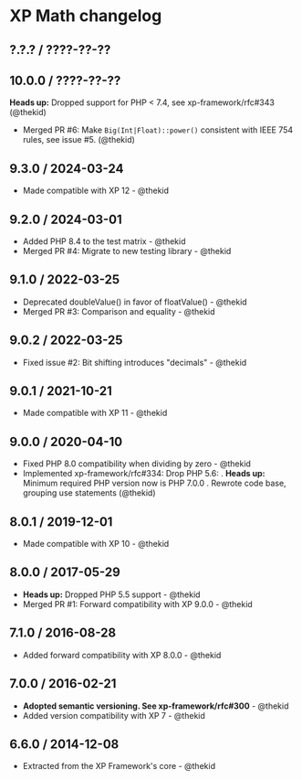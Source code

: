 XP Math changelog
=================

## ?.?.? / ????-??-??

## 10.0.0 / ????-??-??

**Heads up:** Dropped support for PHP < 7.4, see xp-framework/rfc#343
  (@thekid)
* Merged PR #6: Make `Big(Int|Float)::power()` consistent with IEEE 754
  rules, see issue #5.
  (@thekid)

## 9.3.0 / 2024-03-24

* Made compatible with XP 12 - @thekid

## 9.2.0 / 2024-03-01

* Added PHP 8.4 to the test matrix - @thekid
* Merged PR #4: Migrate to new testing library - @thekid

## 9.1.0 / 2022-03-25

* Deprecated doubleValue() in favor of floatValue() - @thekid
* Merged PR #3: Comparison and equality - @thekid

## 9.0.2 / 2022-03-25

* Fixed issue #2: Bit shifting introduces "decimals" - @thekid

## 9.0.1 / 2021-10-21

* Made compatible with XP 11 - @thekid

## 9.0.0 / 2020-04-10

* Fixed PHP 8.0 compatibility when dividing by zero - @thekid
* Implemented xp-framework/rfc#334: Drop PHP 5.6:
  . **Heads up:** Minimum required PHP version now is PHP 7.0.0
  . Rewrote code base, grouping use statements
  (@thekid)

## 8.0.1 / 2019-12-01

* Made compatible with XP 10 - @thekid

## 8.0.0 / 2017-05-29

* **Heads up:** Dropped PHP 5.5 support - @thekid
* Merged PR #1: Forward compatibility with XP 9.0.0 - @thekid

## 7.1.0 / 2016-08-28

* Added forward compatibility with XP 8.0.0 - @thekid

## 7.0.0 / 2016-02-21

* **Adopted semantic versioning. See xp-framework/rfc#300** - @thekid 
* Added version compatibility with XP 7 - @thekid

## 6.6.0 / 2014-12-08

* Extracted from the XP Framework's core - @thekid